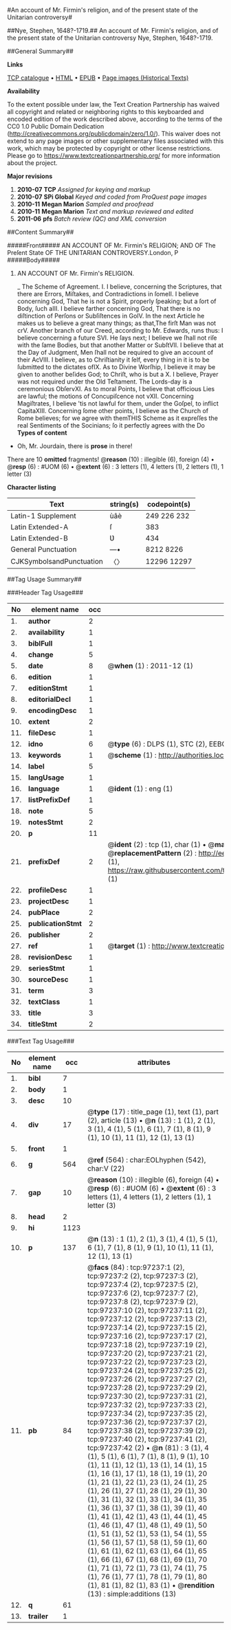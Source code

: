 #An account of Mr. Firmin's religion, and of the present state of the Unitarian controversy#

##Nye, Stephen, 1648?-1719.##
An account of Mr. Firmin's religion, and of the present state of the Unitarian controversy
Nye, Stephen, 1648?-1719.

##General Summary##

**Links**

[TCP catalogue](http://www.ota.ox.ac.uk/tcp/)  • 
[HTML](http://tei.it.ox.ac.uk/tcp/Texts-HTML/free/A52/A52602.html)  • 
[EPUB](http://tei.it.ox.ac.uk/tcp/Texts-EPUB/free/A52/A52602.epub) • 
[Page images (Historical Texts)](https://historicaltexts.jisc.ac.uk/eebo-13081202e)

**Availability**

To the extent possible under law, the Text Creation Partnership has waived all copyright and related or neighboring rights to this keyboarded and encoded edition of the work described above, according to the terms of the CC0 1.0 Public Domain Dedication (http://creativecommons.org/publicdomain/zero/1.0/). This waiver does not extend to any page images or other supplementary files associated with this work, which may be protected by copyright or other license restrictions. Please go to https://www.textcreationpartnership.org/ for more information about the project.

**Major revisions**

1. __2010-07__ __TCP__ *Assigned for keying and markup*
1. __2010-07__ __SPi Global__ *Keyed and coded from ProQuest page images*
1. __2010-11__ __Megan Marion__ *Sampled and proofread*
1. __2010-11__ __Megan Marion__ *Text and markup reviewed and edited*
1. __2011-06__ __pfs__ *Batch review (QC) and XML conversion*

##Content Summary##

#####Front#####
AN ACCOUNT OF Mr. Firmin's RELIGION; AND OF The Preſent State OF THE UNITARIAN CONTROVERSY.London, P
#####Body#####

1. AN ACCOUNT OF Mr. Firmin's RELIGION.

    _ The Scheme of Agreement.
I. I believe, concerning the Scriptures, that there are Errors, Miſtakes, and Contradictions in ſomeII. I believe concerning God, That he is not a Spirit, properly ſpeaking; but a ſort of Body, ſuch aIII. I believe farther concerning God, That there is no diſtinction of Perſons or Subſiſtences in GoIV. In the next Article he makes us to believe a great many things; as that,The firſt Man was not crV. Another branch of our Creed, according to Mr. Edwards, runs thus: I believe concerning a future SVI. He ſays next; I believe we ſhall not riſe with the ſame Bodies, but that another Matter or SubſtVII. I believe that at the Day of Judgment, Men ſhall not be required to give an account of their AcVIII. I believe, as to Chriſtianity it ſelf, every thing in it is to be ſubmitted to the dictates ofIX. As to Divine Worſhip, I believe it may be given to another beſides God; to Chriſt, who is but a X. I believe, Prayer was not required under the Old Teſtament. The Lords-day is a ceremonious ObſervXI. As to moral Points, I believe that officious Lies are lawful; the motions of Concupiſcence not vXII. Concerning Magiſtrates, I believe 'tis not lawful for them, under the Goſpel, to inflict CapitaXIII. Concerning ſome other points, I believe as the Church of Rome believes; for we agree with themTHIS Scheme as it expreſſes the real Sentiments of the Socinians; ſo it perfectly agrees with the Do
**Types of content**

  * Oh, Mr. Jourdain, there is **prose** in there!

There are 10 **omitted** fragments! 
 @__reason__ (10) : illegible (6), foreign (4)  •  @__resp__ (6) : #UOM (6)  •  @__extent__ (6) : 3 letters (1), 4 letters (1), 2 letters (1), 1 letter (3)

**Character listing**


|Text|string(s)|codepoint(s)|
|---|---|---|
|Latin-1 Supplement|ùâè|249 226 232|
|Latin Extended-A|ſ|383|
|Latin Extended-B|Ʋ|434|
|General Punctuation|—•|8212 8226|
|CJKSymbolsandPunctuation|〈〉|12296 12297|

##Tag Usage Summary##

###Header Tag Usage###

|No|element name|occ|attributes|
|---|---|---|---|
|1.|__author__|2||
|2.|__availability__|1||
|3.|__biblFull__|1||
|4.|__change__|5||
|5.|__date__|8| @__when__ (1) : 2011-12 (1)|
|6.|__edition__|1||
|7.|__editionStmt__|1||
|8.|__editorialDecl__|1||
|9.|__encodingDesc__|1||
|10.|__extent__|2||
|11.|__fileDesc__|1||
|12.|__idno__|6| @__type__ (6) : DLPS (1), STC (2), EEBO-CITATION (1), OCLC (1), VID (1)|
|13.|__keywords__|1| @__scheme__ (1) : http://authorities.loc.gov/ (1)|
|14.|__label__|5||
|15.|__langUsage__|1||
|16.|__language__|1| @__ident__ (1) : eng (1)|
|17.|__listPrefixDef__|1||
|18.|__note__|5||
|19.|__notesStmt__|2||
|20.|__p__|11||
|21.|__prefixDef__|2| @__ident__ (2) : tcp (1), char (1)  •  @__matchPattern__ (2) : ([0-9\-]+):([0-9IVX]+) (1), (.+) (1)  •  @__replacementPattern__ (2) : http://eebo.chadwyck.com/downloadtiff?vid=$1&page=$2 (1), https://raw.githubusercontent.com/textcreationpartnership/Texts/master/tcpchars.xml#$1 (1)|
|22.|__profileDesc__|1||
|23.|__projectDesc__|1||
|24.|__pubPlace__|2||
|25.|__publicationStmt__|2||
|26.|__publisher__|2||
|27.|__ref__|1| @__target__ (1) : http://www.textcreationpartnership.org/docs/. (1)|
|28.|__revisionDesc__|1||
|29.|__seriesStmt__|1||
|30.|__sourceDesc__|1||
|31.|__term__|3||
|32.|__textClass__|1||
|33.|__title__|3||
|34.|__titleStmt__|2||


###Text Tag Usage###

|No|element name|occ|attributes|
|---|---|---|---|
|1.|__bibl__|7||
|2.|__body__|1||
|3.|__desc__|10||
|4.|__div__|17| @__type__ (17) : title_page (1), text (1), part (2), article (13)  •  @__n__ (13) : 1 (1), 2 (1), 3 (1), 4 (1), 5 (1), 6 (1), 7 (1), 8 (1), 9 (1), 10 (1), 11 (1), 12 (1), 13 (1)|
|5.|__front__|1||
|6.|__g__|564| @__ref__ (564) : char:EOLhyphen (542), char:V (22)|
|7.|__gap__|10| @__reason__ (10) : illegible (6), foreign (4)  •  @__resp__ (6) : #UOM (6)  •  @__extent__ (6) : 3 letters (1), 4 letters (1), 2 letters (1), 1 letter (3)|
|8.|__head__|2||
|9.|__hi__|1123||
|10.|__p__|137| @__n__ (13) : 1 (1), 2 (1), 3 (1), 4 (1), 5 (1), 6 (1), 7 (1), 8 (1), 9 (1), 10 (1), 11 (1), 12 (1), 13 (1)|
|11.|__pb__|84| @__facs__ (84) : tcp:97237:1 (2), tcp:97237:2 (2), tcp:97237:3 (2), tcp:97237:4 (2), tcp:97237:5 (2), tcp:97237:6 (2), tcp:97237:7 (2), tcp:97237:8 (2), tcp:97237:9 (2), tcp:97237:10 (2), tcp:97237:11 (2), tcp:97237:12 (2), tcp:97237:13 (2), tcp:97237:14 (2), tcp:97237:15 (2), tcp:97237:16 (2), tcp:97237:17 (2), tcp:97237:18 (2), tcp:97237:19 (2), tcp:97237:20 (2), tcp:97237:21 (2), tcp:97237:22 (2), tcp:97237:23 (2), tcp:97237:24 (2), tcp:97237:25 (2), tcp:97237:26 (2), tcp:97237:27 (2), tcp:97237:28 (2), tcp:97237:29 (2), tcp:97237:30 (2), tcp:97237:31 (2), tcp:97237:32 (2), tcp:97237:33 (2), tcp:97237:34 (2), tcp:97237:35 (2), tcp:97237:36 (2), tcp:97237:37 (2), tcp:97237:38 (2), tcp:97237:39 (2), tcp:97237:40 (2), tcp:97237:41 (2), tcp:97237:42 (2)  •  @__n__ (81) : 3 (1), 4 (1), 5 (1), 6 (1), 7 (1), 8 (1), 9 (1), 10 (1), 11 (1), 12 (1), 13 (1), 14 (1), 15 (1), 16 (1), 17 (1), 18 (1), 19 (1), 20 (1), 21 (1), 22 (1), 23 (1), 24 (1), 25 (1), 26 (1), 27 (1), 28 (1), 29 (1), 30 (1), 31 (1), 32 (1), 33 (1), 34 (1), 35 (1), 36 (1), 37 (1), 38 (1), 39 (1), 40 (1), 41 (1), 42 (1), 43 (1), 44 (1), 45 (1), 46 (1), 47 (1), 48 (1), 49 (1), 50 (1), 51 (1), 52 (1), 53 (1), 54 (1), 55 (1), 56 (1), 57 (1), 58 (1), 59 (1), 60 (1), 61 (1), 62 (1), 63 (1), 64 (1), 65 (1), 66 (1), 67 (1), 68 (1), 69 (1), 70 (1), 71 (1), 72 (1), 73 (1), 74 (1), 75 (1), 76 (1), 77 (1), 78 (1), 79 (1), 80 (1), 81 (1), 82 (1), 83 (1)  •  @__rendition__ (13) : simple:additions (13)|
|12.|__q__|61||
|13.|__trailer__|1||
